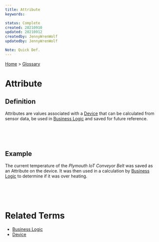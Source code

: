 ```yaml
---
title: Attribute
keywords: 

status: Complete
created: 20210910
updated: 20210912
createdby: JennyWrenWolf
updatedby: JennyWrenWolf

Note: Quick Def.
---
```

[Home](../Index.md) > [Glossary](./Index.md)

# Attribute
## Definition
Attributes are values associated with a [Device](./Device.md) that can be calculated from sensor data, be used in [Business Logic](./BusinessLogic.md) and saved for future reference.

<br>
<br>
<br>

## Example

The current temperature of the *Plymouth IoT Conveyor Belt* was saved as an Attribute on the device. It was then used in a calculation by [Business Logic](./BusinessLogic.md) to determine if it was over heating.

<br>
<br>
<br>

# Related Terms
- [Business Logic](./BusinessLogic.md)
- [Device](./Device.md)